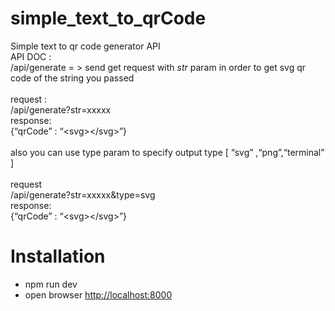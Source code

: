 <h1 class="code-line" data-line-start=0 data-line-end=1 ><a id="simple_text_to_qrCode_0"></a>simple_text_to_qrCode</h1>
<p class="has-line-data" data-line-start="1" data-line-end="14">Simple text to qr code generator API<br>
API DOC :<br>
/api/generate = &gt; send get request with <em>str</em> param in order to get svg qr code of the string you passed<br><br>
request :<br>
/api/generate?str=xxxxx<br>
response:<br>
{“qrCode” : “&lt;svg&gt;&lt;/svg&gt;”}<br><br>
also you can use type param to specify output type [ “svg” ,“png”,“terminal” ]<br><br>
request<br>
/api/generate?str=xxxxx&amp;type=svg<br>
response:<br>
{“qrCode” : “&lt;svg&gt;&lt;/svg&gt;”}<br>
</p>
<h1 class="code-line" data-line-start=0 data-line-end=1 ><a id="simple_text_to_qrCode_0"></a>Installation</h1>
 
<ul>
<li class="has-line-data" data-line-start="16" data-line-end="17">npm run dev</li>
<li class="has-line-data" data-line-start="17" data-line-end="18">open browser <a href="http://localhost:8000">http://localhost:8000</a></li>
</ul>
